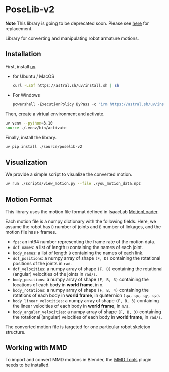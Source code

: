 # PoseLib-v2

**Note** This library is going to be deprecated soon. Please see [here](https://github.com/T-K-233/MikuMotionTools) for replacement.

Library for converting and manipulating robot armature motions.


## Installation

First, install [uv](https://docs.astral.sh/uv/).

- for Ubuntu / MacOS
    ```bash
    curl -LsSf https://astral.sh/uv/install.sh | sh
    ```

- For Windows
    ```powershell
    powershell -ExecutionPolicy ByPass -c "irm https://astral.sh/uv/install.ps1 | iex"
    ```

Then, create a virtual environment and activate.

```bash
uv venv --python=3.10
source ./.venv/bin/activate
```

Finally, install the library.

```bash
uv pip install ./source/poselib-v2
```


## Visualization

We provide a simple script to visualize the converted motion.

```bash
uv run ./scripts/view_motion.py --file ./you_motion_data.npz
```


## Motion Format

This library uses the motion file format defined in IsaacLab [MotionLoader](https://github.com/isaac-sim/IsaacLab/blob/main/source/isaaclab_tasks/isaaclab_tasks/direct/humanoid_amp/motions/motion_loader.py#L12).

Each motion file is a numpy dictionary with the following fields. Here, we assume the robot has `D` number of joints and `B` number of linkages, and the motion file has `F` frames.

- `fps`: an int64 number representing the frame rate of the motion data.
- `dof_names`: a list of length `D` containing the names of each joint.
- `body_names`: a list of length `B` containing the names of each link.
- `dof_positions`: a numpy array of shape `(F, D)` containing the rotational positions of the joints in `rad`.
- `dof_velocities`: a numpy array of shape `(F, D)` containing the rotational (angular) velocities of the joints in `rad/s`.
- `body_positions`: a numpy array of shape `(F, B, 3)` containing the locations of each body in **world frame**, in `m`.
- `body_rotations`: a numpy array of shape `(F, B, 4)` containing the rotations of each body in **world frame**, in quaternion `(qw, qx, qy, qz)`.
- `body_linear_velocities`: a numpy array of shape `(F, B, 3)` containing the linear velocities of each body in **world frame**, in `m/s`.
- `body_angular_velocities`: a numpy array of shape `(F, B, 3)` containing the rotational (angular) velocities of each body in **world frame**, in `rad/s`.

The converted motion file is targeted for one particular robot skeleton structure. 

<!-- To ensure best performance, also make sure that the frame rate matches the training environment policy update rate to avoid interpolations. -->


## Working with MMD

To import and convert MMD motions in Blender, the [MMD Tools](https://extensions.blender.org/add-ons/mmd-tools/) plugin needs to be installed.

